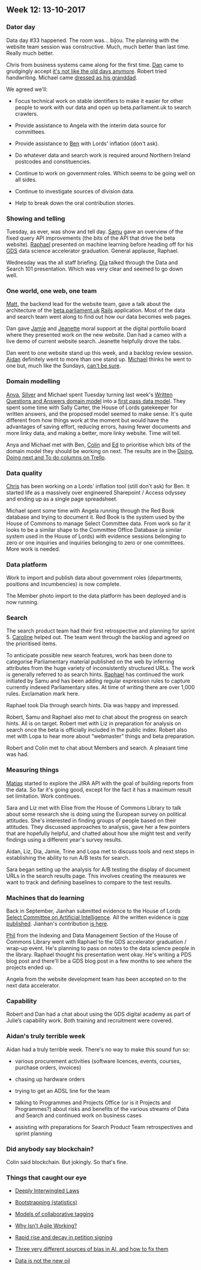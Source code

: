 ## Week 12: 13-10-2017

### Dator day

Data day #33 happened. The room was... bijou. The planning with the website team session was constructive. Much, much better than last time. Really much better.

Chris from business systems came along for the first time. [Dan](https://twitter.com/dasbarrett) came to grudgingly accept [it's not like the old days anymore](https://www.youtube.com/watch?v=8BJvVV-fnls). Robert tried handwriting. Michael came [dressed as his granddad](https://www.google.co.uk/search?q=clegg+last+of+the+summer+wine&source=lnms&tbm=isch&sa=X&ved=0ahUKEwio76K2v-3WAhVH1RoKHeUlDBoQ_AUICigB&biw=1252&bih=764).

We agreed we'll:

* Focus technical work on stable identifiers to make it easier for other people to work with our data and open up beta.parliament.uk to search crawlers.

* Provide assistance to Angela with the interim data source for committees.

* Provide assistance to [Ben](https://twitter.com/benwoodhams) with Lords' inflation (don't ask).

* Do whatever data and search work is required around Northern Ireland postcodes and constituencies.

* Continue to work on government roles. Which seems to be going well on all sides.

* Continue to investigate sources of division data.

* Help to break down the oral contribution stories.

### Showing and telling

Tuesday, as ever, was show and tell day. [Samu](https://twitter.com/langsamu) gave an overview of the fixed query API improvements (the bits of the API that drive the beta website). [Raphael](https://twitter.com/raphaelleung) presented on machine learning before heading off for his [GDS](https://gds.blog.gov.uk/) data science accelerator graduation. General applause, Raphael.

Wednesday was the all staff briefing. [Dia](https://twitter.com/DN78) talked through the Data and Search 101 presentation. Which was very clear and seemed to go down well.

### One world, one web, one team

[Matt](https://twitter.com/mattrayner), the backend lead for the website team, gave a talk about the architecture of the [beta.parliament.uk](https://beta.parliament.uk) [Rails](https://en.wikipedia.org/wiki/Ruby_on_Rails) application. Most of the data and search team went along to find out how our data becomes web pages.

Dan gave [Jamie](https://twitter.com/oddtype) and [Jeanette](https://twitter.com/clementgraphics) moral support at the digital portfolio board where they presented work on the new website. Dan had a cameo with a live demo of current website search. Jeanette helpfully drove the tabs.

Dan went to one website stand up this week, and a backlog review session. [Aidan](https://twitter.com/aidan_morgan) definitely went to more than one stand up. [Michael](https://twitter.com/fantasticlife) thinks he went to one but, much like the Sundays, [can't be sure](https://www.youtube.com/watch?v=yARVs1ZNLjU).

### Domain modelling

[Anya](https://twitter.com/bitten_), [Silver](https://twitter.com/silveroliver) and Michael spent Tuesday turning last week's [Written Questions and Answers domain model](https://github.com/ukparliament/domain-models/blob/master/Written%20questions/written-questions.pdf) into a [first pass data model](https://ukparliament.github.io/ontologies/written-question-and-answer/written-question-and-answer-ontology.html). They spent some time with Sally Carter, the House of Lords gatekeeper for written answers, and the proposed model seemed to make sense. It's quite different from how things work at the moment but would have the advantages of saving effort, reducing errors, having fewer documents and more linky data, and making a better, more linky website. Time will tell.

Anya and Michael met with Ben, [Colin](https://twitter.com/colinpattinson) and [Ed](https://twitter.com/ewhitur) to prioritise which bits of the domain model they should be working on next. The results are in the [Doing, Doing next and To do columns on Trello](https://trello.com/b/Z1nrm0Vr/parliament-ontology).

### Data quality

[Chris](https://twitter.com/chrisalcockdev) has been working on a Lords' inflation tool (still don't ask) for Ben. It started life as a massively over engineered Sharepoint / Access odyssey and ending up as a single page spreadsheet.

Michael spent some time with Angela running through the Red Book database and trying to document it. Red Book is the system used by the House of Commons to manage Select Committee data. From work so far it looks to be a similar shape to the Committee Office Database (a similar system used in the House of Lords) with evidence sessions belonging to zero or one inquiries and inquiries belonging to zero or one committees. More work is needed. 

### Data platform

Work to import and publish data about government roles (departments, positions and incumbencies) is now complete.

The Member photo import to the data platform has been deployed and is now running.

### Search

The search product team had their first retrospective and planning for sprint 5. [Caroline](https://twitter.com/carolinekippler) helped out. The team went through the backlog and agreed on the prioritised items.

To anticipate possible new search features, work has been done to categorise Parliamentary material published on the web by inferring attributes from the huge variety of inconsistently structured URLs. The work is generally referred to as search hints. [Raphael](https://twitter.com/raphaelleung) has continued the work initiated by Samu and has been adding regular expression rules to capture currently indexed Parliamentary sites. At time of writing there are over 1,000 rules. Exclamation mark here.

Raphael took Dia through search hints. Dia was happy and impressed.

Robert, Samu and Raphael also met to chat about the progress on search hints. All is on target. Robert met with Liz in preparation for analysis on search once the beta is officially included in the public index. Robert also met with Lopa to hear more about “webmaster” things and beta preparation.

Robert and Colin met to chat about Members and search. A pleasant time was had.

### Measuring things

[Matias](https://twitter.com/matiasgermanico) started to explore the JIRA API with the goal of building reports from the data. So far it's going good, except for the fact it has a maximum result set limitation. Work continues.

Sara and Liz met with Elise from the House of Commons Library to talk about some research she is doing using the European survey on political attitudes. She's interested in finding groups of people based on their attitudes. They discussed approaches to analysis, gave her a few pointers that are hopefully helpful, and chatted about how she might test and verify findings using a different year's survey results.

Aidan, Liz, Dia, Jamie, Trine and Lopa met to discuss tools and next steps in establishing the ability to run A/B tests for search.

Sara began setting up the analysis for A/B testing the display of document URLs in the search results page. This involves creating the measures we want to track and defining baselines to compare to the test results.

### Machines that do learning

Back in September, Jianhan submitted evidence to the House of Lords [Select Committee on Artificial Intelligence](http://www.parliament.uk/ai-committee). All the written evidence is [now published](http://www.parliament.uk/business/committees/committees-a-z/lords-select/ai-committee/publications/). Jianhan's contribution [is here](http://data.parliament.uk/writtenevidence/committeeevidence.svc/evidencedocument/artificial-intelligence-committee/artificial-intelligence/written/69472.html).

[Phil](https://twitter.com/philbgorman) from the Indexing and Data Management Section of the House of Commons Library went with Raphael to the GDS accelerator graduation / wrap-up event. He's planning to pass on notes to the data science people in the library. Raphael thought his presentation went okay. He's writing a PDS blog post and there'll be a GDS blog post in a few months to see where the projects ended up. 

Angela from the website development team has been accepted on to the next data accelerator. 

### Capability

Robert and Dan had a chat about using the GDS digital academy as part of Julie’s capability work. Both training and recruitment were covered.

### Aidan's truly terrible week

Aidan had a truly terrible week. There's no way to make this sound fun so:

* various procurement activities (software licences, events, courses, purchase orders, invoices)

* chasing up hardware orders

* trying to get an ADSL line for the team

* talking to Programmes and Projects Office (or is it Projects and Programmes?) about risks and benefits of the various streams of Data and Search and continued work on business cases

* assisting with preparations for Search Product Team retrospectives and sprint planning

### Did anybody say blockchain?

Colin said blockchain. But jokingly. So that's fine.

### Things that caught our eye

* [Deeply Interwingled Laws](https://blog.law.cornell.edu/voxpop/2017/10/06/deeply-intertwingled-laws)

* [Bootstrapping (statistics)](https://en.wikipedia.org/wiki/Bootstrapping_%28statistics%29)

* [Models of collaborative tagging](https://en.wikipedia.org/wiki/Models_of_collaborative_tagging)

* [Why Isn’t Agile Working?](https://hackernoon.com/why-isnt-agile-working-d7127af1c552?source=linkShare-4cd140afefc2-1507885727)

* [Rapid rise and decay in petition signing](https://epjdatascience.springeropen.com/articles/10.1140/epjds/s13688-017-0116-6)

* [Three very different sources of bias in AI, and how to fix them](https://joanna-bryson.blogspot.co.uk/2017/07/three-very-different-sources-of-bias-in.html)

* [Data is not the new oil](http://www.bbc.co.uk/news/entertainment-arts-41559076)


